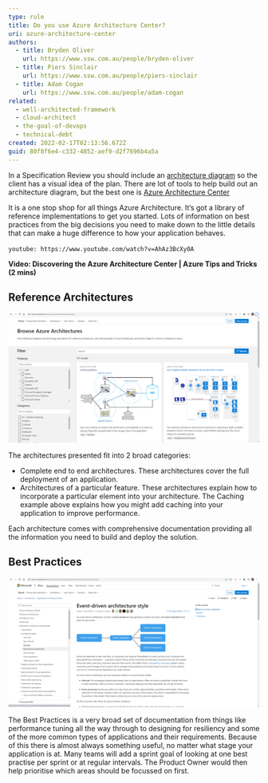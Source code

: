 ```yaml
---
type: rule
title: Do you use Azure Architecture Center?
uri: azure-architecture-center
authors:
  - title: Bryden Oliver
    url: https://www.ssw.com.au/people/bryden-oliver
  - title: Piers Sinclair
    url: https://www.ssw.com.au/people/piers-sinclair
  - title: Adam Cogan
    url: https://www.ssw.com.au/people/adam-cogan
related:
  - well-architected-framework
  - cloud-architect
  - the-goal-of-devops
  - technical-debt
created: 2022-02-17T02:13:56.672Z
guid: 80f8f6e4-c332-4852-aef9-d2f7696b4a5a
---
```

In a Specification Review you should include an [architecture diagram](https://www.ssw.com.au/rules/architecture-diagram) so the client has a visual idea of the plan. There are lot of tools to help build out an architecture diagram, but the best one is [Azure Architecture Center](https://docs.microsoft.com/en-us/azure/architecture/)

It is a one stop shop for all things Azure Architecture. It’s got a library of reference implementations to get you started. Lots of information on best practices from the big decisions you need to make down to the little details that can make a huge difference to how your application behaves.

`youtube: https://www.youtube.com/watch?v=AhAz3BcXy0A`

**Video: Discovering the Azure Architecture Center | Azure Tips and Tricks (2 mins)**

## Reference Architectures

![Figure: Use Browse Architectures to find a reference architecture that matches your application](referencearchitectures.png)

The architectures presented fit into 2 broad categories:

* Complete end to end architectures. These architectures cover the full deployment of an application.
* Architectures of a particular feature. These architectures explain how to incorporate a particular element into your architecture. The Caching example above explains how you might add caching into your application to improve performance.

Each architecture comes with comprehensive documentation providing all the information you need to build and deploy the solution.

## Best Practices

![Figure: Use Explore Best Practices to find information on particular best practice](bestpractices.png)

The Best Practices is a very broad set of documentation from things like performance tuning all the way through to designing for resiliency and some of the more common types of applications and their requirements. Because of this there is almost always something useful, no matter what stage your application is at. Many teams will add a sprint goal of looking at one best practise per sprint or at regular intervals. The Product Owner would then help prioritise which areas should be focussed on first.